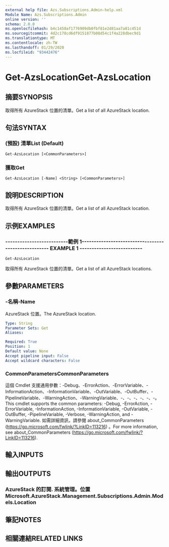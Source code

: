 ```yaml
---
external help file: Azs.Subscriptions.Admin-help.xml
Module Name: Azs.Subscriptions.Admin
online version: ''
schema: 2.0.0
ms.openlocfilehash: b4c1458af1776909db0fbf81e2d81aa7a81c451d
ms.sourcegitcommit: 4d2c178cd6df9151877b08d54c1f4a228dbec9d1
ms.translationtype: MT
ms.contentlocale: zh-TW
ms.lasthandoff: 01/29/2020
ms.locfileid: "93442476"
---
```

# <span data-ttu-id="aa9cb-101">Get-AzsLocation</span><span class="sxs-lookup"><span data-stu-id="aa9cb-101">Get-AzsLocation</span></span>

## <span data-ttu-id="aa9cb-102">摘要</span><span class="sxs-lookup"><span data-stu-id="aa9cb-102">SYNOPSIS</span></span>
<span data-ttu-id="aa9cb-103">取得所有 AzureStack 位置的清單。</span><span class="sxs-lookup"><span data-stu-id="aa9cb-103">Get a list of all AzureStack location.</span></span>

## <span data-ttu-id="aa9cb-104">句法</span><span class="sxs-lookup"><span data-stu-id="aa9cb-104">SYNTAX</span></span>

### <span data-ttu-id="aa9cb-105"> (預設) 清單</span><span class="sxs-lookup"><span data-stu-id="aa9cb-105">List (Default)</span></span>
```
Get-AzsLocation [<CommonParameters>]
```

### <span data-ttu-id="aa9cb-106">獲取</span><span class="sxs-lookup"><span data-stu-id="aa9cb-106">Get</span></span>
```
Get-AzsLocation [-Name] <String> [<CommonParameters>]
```

## <span data-ttu-id="aa9cb-107">說明</span><span class="sxs-lookup"><span data-stu-id="aa9cb-107">DESCRIPTION</span></span>
<span data-ttu-id="aa9cb-108">取得所有 AzureStack 位置的清單。</span><span class="sxs-lookup"><span data-stu-id="aa9cb-108">Get a list of all AzureStack location.</span></span>

## <span data-ttu-id="aa9cb-109">示例</span><span class="sxs-lookup"><span data-stu-id="aa9cb-109">EXAMPLES</span></span>

### <span data-ttu-id="aa9cb-110">--------------------------範例 1--------------------------</span><span class="sxs-lookup"><span data-stu-id="aa9cb-110">-------------------------- EXAMPLE 1 --------------------------</span></span>
```
Get-AzsLocation
```

<span data-ttu-id="aa9cb-111">取得所有 AzureStack 位置的清單。</span><span class="sxs-lookup"><span data-stu-id="aa9cb-111">Get a list of all AzureStack locations.</span></span>

## <span data-ttu-id="aa9cb-112">參數</span><span class="sxs-lookup"><span data-stu-id="aa9cb-112">PARAMETERS</span></span>

### <span data-ttu-id="aa9cb-113">-名稱</span><span class="sxs-lookup"><span data-stu-id="aa9cb-113">-Name</span></span>
<span data-ttu-id="aa9cb-114">AzureStack 位置。</span><span class="sxs-lookup"><span data-stu-id="aa9cb-114">The AzureStack location.</span></span>

```yaml
Type: String
Parameter Sets: Get
Aliases: 

Required: True
Position: 1
Default value: None
Accept pipeline input: False
Accept wildcard characters: False
```

### <span data-ttu-id="aa9cb-115">CommonParameters</span><span class="sxs-lookup"><span data-stu-id="aa9cb-115">CommonParameters</span></span>
<span data-ttu-id="aa9cb-116">這個 Cmdlet 支援通用參數：-Debug、-ErrorAction、-ErrorVariable、-InformationAction、-InformationVariable、-OutVariable、-OutBuffer、-PipelineVariable、-WarningAction、-WarningVariable、-、-、-、-、-、-。</span><span class="sxs-lookup"><span data-stu-id="aa9cb-116">This cmdlet supports the common parameters: -Debug, -ErrorAction, -ErrorVariable, -InformationAction, -InformationVariable, -OutVariable, -OutBuffer, -PipelineVariable, -Verbose, -WarningAction, and -WarningVariable.</span></span> <span data-ttu-id="aa9cb-117">如需詳細資訊，請參閱 about_CommonParameters (https://go.microsoft.com/fwlink/?LinkID=113216) 。</span><span class="sxs-lookup"><span data-stu-id="aa9cb-117">For more information, see about_CommonParameters (https://go.microsoft.com/fwlink/?LinkID=113216).</span></span>

## <span data-ttu-id="aa9cb-118">輸入</span><span class="sxs-lookup"><span data-stu-id="aa9cb-118">INPUTS</span></span>

## <span data-ttu-id="aa9cb-119">輸出</span><span class="sxs-lookup"><span data-stu-id="aa9cb-119">OUTPUTS</span></span>

### <span data-ttu-id="aa9cb-120">AzureStack 的訂閱. 系統管理。位置</span><span class="sxs-lookup"><span data-stu-id="aa9cb-120">Microsoft.AzureStack.Management.Subscriptions.Admin.Models.Location</span></span>

## <span data-ttu-id="aa9cb-121">筆記</span><span class="sxs-lookup"><span data-stu-id="aa9cb-121">NOTES</span></span>

## <span data-ttu-id="aa9cb-122">相關連結</span><span class="sxs-lookup"><span data-stu-id="aa9cb-122">RELATED LINKS</span></span>


